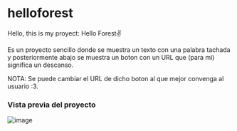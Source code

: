 # helloforest
Hello, this is my proyect: Hello Forest✌️

Es un proyecto sencillo donde se muestra un texto con una palabra tachada y posteriormente abajo se muestra un boton con un URL que (para mi) significa un descanso.

NOTA: Se puede cambiar el URL de dicho boton al que mejor convenga al usuario :3.

### Vista previa del proyecto
![image](https://github.com/dianaporras/helloforest/assets/112281240/bdc14e6f-57d1-4b83-a199-a571a66cfb53)
